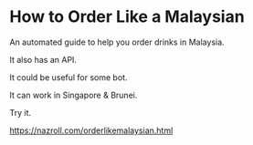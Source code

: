 # How to Order Like a Malaysian

An automated guide to help you order drinks in Malaysia. 

It also has an API.

It could be useful for some bot.

It can work in Singapore &amp; Brunei. 

Try it.

https://nazroll.com/orderlikemalaysian.html
